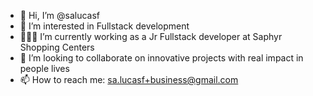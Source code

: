 - 👋 Hi, I’m @salucasf
- 👀 I’m interested in Fullstack development
- 👨🏻‍💻 I’m currently working as a Jr Fullstack developer at Saphyr Shopping Centers
- 💞️ I’m looking to collaborate on innovative projects with real impact in people lives
- 📫 How to reach me: sa.lucasf+business@gmail.com

<!---
salucasf/salucasf is a ✨ special ✨ repository because its `README.md` (this file) appears on your GitHub profile.
You can click the Preview link to take a look at your changes.
--->
